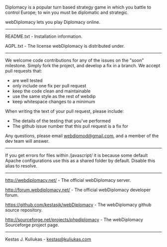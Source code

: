 Diplomacy is a popular turn based strategy game in which you battle to control Europe; to win you must be diplomatic and strategic.
 
webDiplomacy lets you play Diplomacy online.

--- 

README.txt - Installation information.

AGPL.txt - The license webDiplomacy is distributed under.

---

We welcome code contributions for any of the issues on the "soon" milestone. Simply fork the project, and develop a fix in a branch. We accept pull requests that:

* are well tested
* only include one fix per pull request
* keep the code clean and maintainable
* use the same style as the rest of webdip
* keep whitespace changes to a minimum

When writing the text of your pull request, please include:

* The details of the testing that you've performed
* The github issue number that this pull request is a fix for

Any questions, please email webdipmod@gmail.com, and a member of the dev team will answer.

---

If you get errors for files within /javascript/ it is because some default Apache configurations use this as a shared folder by default. Disable this alias to resolve.

---

http://webdiplomacy.net/ - The official webDiplomacy server.

http://forum.webdiplomacy.net/ - The official webDiplomacy developer forum.

https://github.com/kestasjk/webDiplomacy - The webDiplomacy github source repository.

http://sourceforge.net/projects/phpdiplomacy - The webDiplomacy Sourceforge project page.

---

Kestas J. Kuliukas - kestas@kuliukas.com

